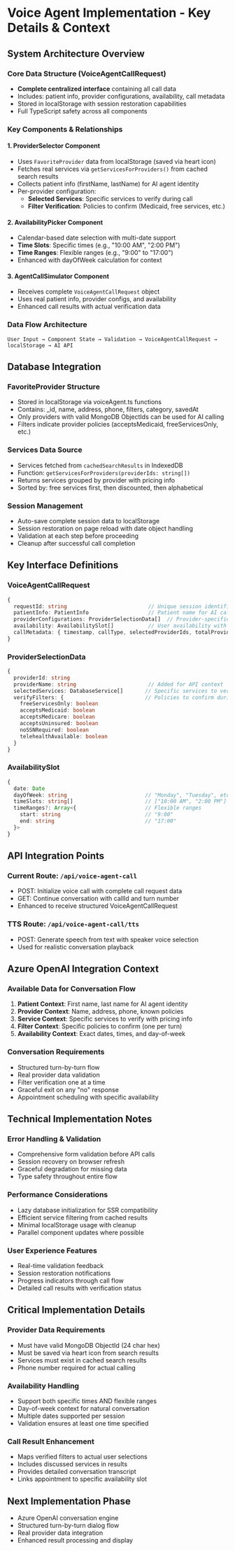 # Voice Agent Implementation - Key Details & Context

## System Architecture Overview

### Core Data Structure (VoiceAgentCallRequest)
- **Complete centralized interface** containing all call data
- Includes: patient info, provider configurations, availability, call metadata
- Stored in localStorage with session restoration capabilities
- Full TypeScript safety across all components

### Key Components & Relationships

#### 1. ProviderSelector Component
- Uses `FavoriteProvider` data from localStorage (saved via heart icon)
- Fetches real services via `getServicesForProviders()` from cached search results
- Collects patient info (firstName, lastName) for AI agent identity
- Per-provider configuration:
  - **Selected Services**: Specific services to verify during call
  - **Filter Verification**: Policies to confirm (Medicaid, free services, etc.)

#### 2. AvailabilityPicker Component  
- Calendar-based date selection with multi-date support
- **Time Slots**: Specific times (e.g., "10:00 AM", "2:00 PM")
- **Time Ranges**: Flexible ranges (e.g., "9:00" to "17:00")
- Enhanced with dayOfWeek calculation for context

#### 3. AgentCallSimulator Component
- Receives complete `VoiceAgentCallRequest` object
- Uses real patient info, provider configs, and availability
- Enhanced call results with actual verification data

### Data Flow Architecture
```
User Input → Component State → Validation → VoiceAgentCallRequest → localStorage → AI API
```

## Database Integration

### FavoriteProvider Structure
- Stored in localStorage via voiceAgent.ts functions
- Contains: _id, name, address, phone, filters, category, savedAt
- Only providers with valid MongoDB ObjectIds can be used for AI calling
- Filters indicate provider policies (acceptsMedicaid, freeServicesOnly, etc.)

### Services Data Source
- Services fetched from `cachedSearchResults` in IndexedDB
- Function: `getServicesForProviders(providerIds: string[])`
- Returns services grouped by provider with pricing info
- Sorted by: free services first, then discounted, then alphabetical

### Session Management
- Auto-save complete session data to localStorage
- Session restoration on page reload with date object handling
- Validation at each step before proceeding
- Cleanup after successful call completion

## Key Interface Definitions

### VoiceAgentCallRequest
```typescript
{
  requestId: string                          // Unique session identifier
  patientInfo: PatientInfo                   // Patient name for AI calls
  providerConfigurations: ProviderSelectionData[]  // Provider-specific configs
  availability: AvailabilitySlot[]           // User availability with times
  callMetadata: { timestamp, callType, selectedProviderIds, totalProviders }
}
```

### ProviderSelectionData
```typescript
{
  providerId: string
  providerName: string                       // Added for API context
  selectedServices: DatabaseService[]       // Specific services to verify
  verifyFilters: {                          // Policies to confirm during call
    freeServicesOnly: boolean
    acceptsMedicaid: boolean
    acceptsMedicare: boolean
    acceptsUninsured: boolean
    noSSNRequired: boolean
    telehealthAvailable: boolean
  }
}
```

### AvailabilitySlot
```typescript
{
  date: Date
  dayOfWeek: string                         // "Monday", "Tuesday", etc.
  timeSlots: string[]                       // ["10:00 AM", "2:00 PM"]
  timeRanges?: Array<{                      // Flexible ranges
    start: string                           // "9:00"
    end: string                             // "17:00"
  }>
}
```

## API Integration Points

### Current Route: `/api/voice-agent-call`
- POST: Initialize voice call with complete call request data
- GET: Continue conversation with callId and turn number
- Enhanced to receive structured VoiceAgentCallRequest

### TTS Route: `/api/voice-agent-call/tts`
- POST: Generate speech from text with speaker voice selection
- Used for realistic conversation playback

## Azure OpenAI Integration Context

### Available Data for Conversation Flow
1. **Patient Context**: First name, last name for AI agent identity
2. **Provider Context**: Name, address, phone, known policies
3. **Service Context**: Specific services to verify with pricing info
4. **Filter Context**: Specific policies to confirm (one per turn)
5. **Availability Context**: Exact dates, times, and day-of-week

### Conversation Requirements
- Structured turn-by-turn flow
- Real provider data validation
- Filter verification one at a time
- Graceful exit on any "no" response
- Appointment scheduling with specific availability

## Technical Implementation Notes

### Error Handling & Validation
- Comprehensive form validation before API calls
- Session recovery on browser refresh
- Graceful degradation for missing data
- Type safety throughout entire flow

### Performance Considerations
- Lazy database initialization for SSR compatibility
- Efficient service filtering from cached results
- Minimal localStorage usage with cleanup
- Parallel component updates where possible

### User Experience Features
- Real-time validation feedback
- Session restoration notifications
- Progress indicators through call flow
- Detailed call results with verification status

## Critical Implementation Details

### Provider Data Requirements
- Must have valid MongoDB ObjectId (24 char hex)
- Must be saved via heart icon from search results
- Services must exist in cached search results
- Phone number required for actual calling

### Availability Handling
- Support both specific times AND flexible ranges
- Day-of-week context for natural conversation
- Multiple dates supported per session
- Validation ensures at least one time specified

### Call Result Enhancement
- Maps verified filters to actual user selections
- Includes discussed services in results
- Provides detailed conversation transcript
- Links appointment to specific availability slot

## Next Implementation Phase
- Azure OpenAI conversation engine
- Structured turn-by-turn dialog flow
- Real provider data integration
- Enhanced result processing and display
